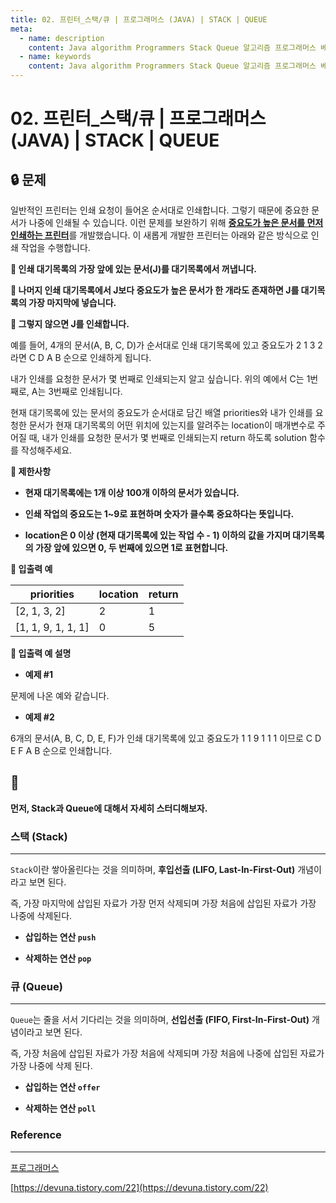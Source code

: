 ```yaml
---
title: 02. 프린터_스택/큐 | 프로그래머스 (JAVA) | STACK | QUEUE
meta:
  - name: description
    content: Java algorithm Programmers Stack Queue 알고리즘 프로그래머스 베스트앨범 스택 큐 
  - name: keywords
    content: Java algorithm Programmers Stack Queue 알고리즘 프로그래머스 베스트앨범 스택 큐 
---
```


# 02. 프린터_스택/큐 | 프로그래머스 (JAVA) | STACK | QUEUE

## 🔒 문제

일반적인 프린터는 인쇄 요청이 들어온 순서대로 인쇄합니다. 그렇기 때문에 중요한 문서가 나중에 인쇄될 수 있습니다. 이런 문제를 보완하기 위해 <u>**중요도가 높은 문서를 먼저 인쇄하는 프린터**</u>를 개발했습니다. 이 새롭게 개발한 프린터는 아래와 같은 방식으로 인쇄 작업을 수행합니다.

**📌 인쇄 대기목록의 가장 앞에 있는 문서(J)를 대기목록에서 꺼냅니다.**

**📌 나머지 인쇄 대기목록에서 J보다 중요도가 높은 문서가 한 개라도 존재하면 J를 대기목록의 가장 마지막에 넣습니다.**

**📌 그렇지 않으면 J를 인쇄합니다.**

예를 들어, 4개의 문서(A, B, C, D)가 순서대로 인쇄 대기목록에 있고 중요도가 2 1 3 2 라면 C D A B 순으로 인쇄하게 됩니다.

내가 인쇄를 요청한 문서가 몇 번째로 인쇄되는지 알고 싶습니다. 위의 예에서 C는 1번째로, A는 3번째로 인쇄됩니다.

현재 대기목록에 있는 문서의 중요도가 순서대로 담긴 배열 priorities와 내가 인쇄를 요청한 문서가 현재 대기목록의 어떤 위치에 있는지를 알려주는 location이 매개변수로 주어질 때, 내가 인쇄를 요청한 문서가 몇 번째로 인쇄되는지 return 하도록 solution 함수를 작성해주세요.

**📢 제한사항**

* **현재 대기목록에는 1개 이상 100개 이하의 문서가 있습니다.**

* **인쇄 작업의 중요도는 1~9로 표현하며 숫자가 클수록 중요하다는 뜻입니다.**

* **location은 0 이상 (현재 대기목록에 있는 작업 수 - 1) 이하의 값을 가지며 대기목록의 가장 앞에 있으면 0, 두 번째에 있으면 1로 표현합니다.**

**📢 입출력 예**

| priorities	| location	| return |
| --- | --- | --- |
| [2, 1, 3, 2]	| 2	| 1 |
| [1, 1, 9, 1, 1, 1]	| 0 |	5 |

**📢 입출력 예 설명**

* **예제 #1**

문제에 나온 예와 같습니다.

* **예제 #2**

6개의 문서(A, B, C, D, E, F)가 인쇄 대기목록에 있고 중요도가 1 1 9 1 1 1 이므로 C D E F A B 순으로 인쇄합니다.

## 🔐

**먼저, Stack과 Queue에 대해서 자세히 스터디해보자.**

### 스택 (Stack)

---

`Stack`이란 쌓아올린다는 것을 의미하며, **후입선출 (LIFO, Last-In-First-Out)** 개념이라고 보면 된다.

즉, 가장 마지막에 삽입된 자료가 가장 먼저 삭제되며 가장 처음에 삽입된 자료가 가장 나중에 삭제된다.

* **삽입하는 연산 `push`**

* **삭제하는 연산 `pop`**

### 큐 (Queue)

---

`Queue`는 줄을 서서 기다리는 것을 의미하며, **선입선출 (FIFO, First-In-First-Out)** 개념이라고 보면 된다.

즉, 가장 처음에 삽입된 자료가 가장 처음에 삭제되며 가장 처음에 나중에 삽입된 자료가 가장 나중에 삭제 된다.

* **삽입하는 연산 `offer`**

* **삭제하는 연산 `poll`**

### Reference

---

[프로그래머스](https://programmers.co.kr/learn/challenges)

[https://devuna.tistory.com/22](https://devuna.tistory.com/22)